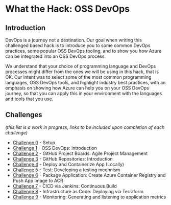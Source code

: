# What the Hack: OSS DevOps

## Introduction

DevOps is a journey not a destination. Our goal when writing this challenged based hack is to introduce you to some common DevOps practices, some popular OSS DevOps tooling, and to show you how Azure can be integrated into an OSS DevOps process.

We understand that your choice of programming language and DevOps processes might differ from the ones we will be using in this hack, that is OK. Our intent was to select some of the most common programming languages, OSS DevOps tools, and highlight industry best practices, with an emphasis on showing how Azure can help you on your OSS DevOps journey, so that you can apply this in your environment with the languages and tools that you use.

## Challenges
 
 *(this list is a work in progress, links to be included upon completion of each challenge)*

 - [Challenge 0](./Student/Guides/challenge00.md) - Setup
 - [Challenge 1](./Student/Guides/challenge01.md) - OSS DevOps: Introduction
 - [Challenge 2](./Student/Guides/challenge02.md) - GitHub Project Boards: Agile Project Management
 - [Challenge 3](./Student/Guides/challenge03.md) - GitHub Repositories: Introduction
 - [Challenge 4](./Student/Guides/challenge04.md) - Deploy and Containerize App (Locally)
 - [Challenge 5](./Student/Guides/challenge05.md) - Test: Developing a testing mechnism
 - [Challenge 6](./Student/Guides/challenge06.md) - Package Application: Create Azure Container Registry and Push App Image to ACR
 - [Challenge 7](./Student/Guides/challenge07.md) - CICD via Jenkins: Continuous Build
 - [Challenge 8](./Student/Guides/challenge08.md) - Infrastructure as Code: Deploying via Terraform
 - [Challenge 9](./Student/Guides/challenge09.md) - Monitoring: Generating and listening to application metrics
